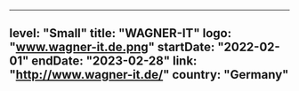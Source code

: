 
---
level: "Small"
title: "WAGNER-IT"
logo: "www.wagner-it.de.png"
startDate: "2022-02-01"
endDate: "2023-02-28"
link: "http://www.wagner-it.de/"
country: "Germany"
---
